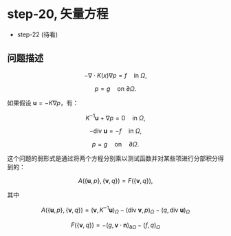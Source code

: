 # step-20, 矢量方程

* step-22 (待看)

## 问题描述

$$
-\nabla \cdot K(x) \nabla p = f \quad \text{in } \Omega,
$$

$$
p = g \quad \text{on } \partial \Omega.
$$



如果假设 $\mathbf{u} = -K \nabla p$，有：

$$
K^{-1} \mathbf{u} + \nabla p = 0 \quad \text{in } \Omega,
$$

$$
-\text{div } \mathbf{u} = -f \quad \text{in } \Omega,
$$

$$
p = g \quad \text{on} \quad \partial \Omega.
$$


这个问题的弱形式是通过将两个方程分别乘以测试函数并对某些项进行分部积分得到的：

$$
A(\{\mathbf{u}, p\}, \{\mathbf{v}, q\}) = F(\{\mathbf{v}, q\}),
$$

其中

$$
A(\{\mathbf{u}, p\}, \{\mathbf{v}, q\}) = (\mathbf{v}, K^{-1} \mathbf{u})_\Omega - (\text{div } \mathbf{v}, p)_\Omega - (q, \text{div } \mathbf{u})_\Omega
$$

$$
F(\{\mathbf{v}, q\}) = -(g, \mathbf{v} \cdot \mathbf{n})_{\partial \Omega} - (f, q)_\Omega
$$


<!--stackedit_data:
eyJoaXN0b3J5IjpbNDU2Mzk0MjI3LC0xNzI5NjkwMzUsMTk2Mj
Q1MzQ0MSw3NzI3ODcyMDUsMTc0MDQwOTM1OV19
-->